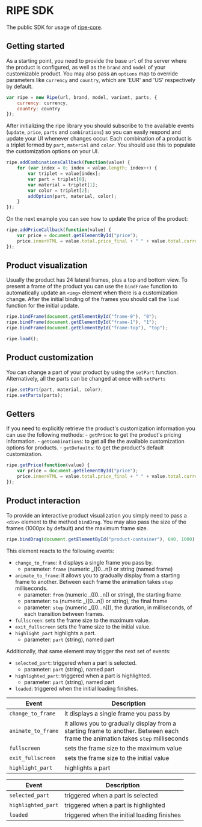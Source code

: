# RIPE SDK
The public SDK for usage of [ripe-core](https://github.com/ripe-tech/ripe-core).

## Getting started
As a starting point, you need to provide the base `url` of the server where the product is configured, as well as the `brand` and `model` of your customizable product. You may also pass an `options` map to override parameters like `currency` and `country`, which are 'EUR' and 'US' respectively by default.

```javascript
var ripe = new Ripe(url, brand, model, variant, parts, {
    currency: currency,
    country: country
});
```

After initializing the ripe library you should subscribe to the available events (`update`, `price`, `parts` and `combinations`) so you can easily respond and update your UI whenever changes occur. Each combination of a product is a triplet formed by `part`, `material` and `color`. You should use this to populate the customization options on your UI.

```javascript
ripe.addCombinationsCallback(function(value) {
    for (var index = 0; index < value.length; index++) {
        var triplet = value[index];
        var part = triplet[0];
        var material = triplet[1];
        var color = triplet[2];
        addOption(part, material, color);
    }
});
```

On the next example you can see how to update the price of the product:

```javascript
ripe.addPriceCallback(function(value) {
    var price = document.getElementById("price");
    price.innerHTML = value.total.price_final + " " + value.total.currency;
});
```

## Product visualization
Usually the product has 24 lateral frames, plus a top and bottom view.
To present a frame of the product you can use the `bindFrame` function to automatically update an `<img>` element when there is a customization change.
After the initial binding of the frames you should call the `load` function for the initial update.

```javascript
ripe.bindFrame(document.getElementById("frame-0"), "0");
ripe.bindFrame(document.getElementById("frame-1"), "1");
ripe.bindFrame(document.getElementById("frame-top"), "top");

ripe.load();
```

## Product customization
You can change a part of your product by using the `setPart` function. Alternatively, all the parts can be changed at once with `setParts`

```javascript
ripe.setPart(part, material, color);
ripe.setParts(parts);
```

## Getters
If you need to explicitly retrieve the product's customization information you can use the following methods:
    - `getPrice`: to get the product's pricing information.
    - `getCombinations`: to get all the the available customization options for products.
    - `getDefaults`: to get the product's default customization.

```javascript
ripe.getPrice(function(value) {
    var price = document.getElementById("price");
    price.innerHTML = value.total.price_final + " " + value.total.currency;
});
```

## Product interaction
To provide an interactive product visualization you simply need to pass a `<div>` element to the method `bindDrag`. You may also pass the size of the frames (1000px by default) and the maximum frame size.

```javascript
ripe.bindDrag(document.getElementById("product-container"), 640, 1000);
```

This element reacts to the following events:
- `change_to_frame`: it displays a single frame you pass by.
    - parameter: `frame` (numeric _([0...n]) or string (named frame)
- `animate_to_frame`: it allows you to gradually display from a starting frame to another. Between each frame the animation takes `step` milliseconds.
    - parameter: `from` (numeric _([0...n]) or string), the starting frame
    - parameter: `to` (numeric _([0...n]) or string), the final frame
    - parameter: `step` (numeric _([0...n])), the duration, in milliseconds, of each transition between frames.
- `fullscreen`: sets the frame size to the maximum value.
- `exit_fullscreen` sets the frame size to the initial value.
- `highlight_part` highlights a part.
    - parameter: `part` (string), named part

Additionally, that same element may trigger the next set of events:
- `selected_part`: triggered when a part is selected.
    - parameter: `part` (string), named part
- `highlighted_part`: triggered when a part is highlighted.
    - parameter: `part` (string), named part
- `loaded`: triggered when the initial loading finishes.

| Event | Description |
| --- | --- |
| `change_to_frame` | it displays a single frame you pass by |
| `animate_to_frame` | it allows you to gradually display from a starting frame to another. Between each frame the animation takes `step` milliseconds |
| `fullscreen` | sets the frame size to the maximum value |
| `exit_fullscreen` | sets the frame size to the initial value |
| `highlight_part` | highlights a part |

| Event | Description |
| --- | --- |
| `selected_part` | triggered when a part is selected |
| `highlighted_part` | triggered when a part is highlighted |
| `loaded` | triggered when the initial loading finishes |
